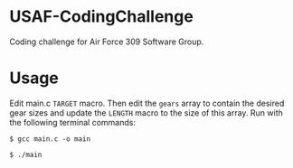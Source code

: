 # USAF-CodingChallenge
Coding challenge for Air Force 309 Software Group.

# Usage
Edit main.c ```TARGET``` macro. Then edit the ```gears```
array to contain the desired gear sizes and update the ```LENGTH``` macro to the
size of this array. Run with the following terminal commands:

```$ gcc main.c -o main ```

```$ ./main ```
